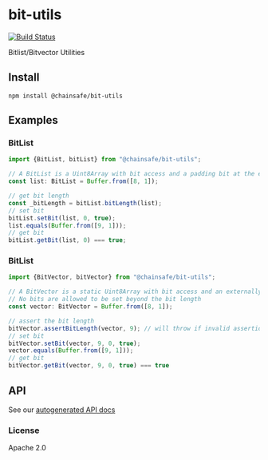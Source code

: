 # bit-utils
[![Build Status](https://travis-ci.com/ChainSafe/bit-utils.svg?branch=master)](https://travis-ci.com/ChainSafe/bit-utils)

Bitlist/Bitvector Utilities

## Install

`npm install @chainsafe/bit-utils`

## Examples

### BitList
```typescript
import {BitList, bitList} from "@chainsafe/bit-utils";

// A BitList is a Uint8Array with bit access and a padding bit at the end.
const list: BitList = Buffer.from([8, 1]);

// get bit length
const _bitLength = bitList.bitLength(list);
// set bit
bitList.setBit(list, 0, true);
list.equals(Buffer.from([9, 1]));
// get bit
bitList.getBit(list, 0) === true;
```

### BitList
```typescript
import {BitVector, bitVector} from "@chainsafe/bit-utils";

// A BitVector is a static Uint8Array with bit access and an externally defined bit length
// No bits are allowed to be set beyond the bit length
const vector: BitVector = Buffer.from([8, 1]);

// assert the bit length
bitVector.assertBitLength(vector, 9); // will throw if invalid assertion
// set bit
bitVector.setBit(vector, 9, 0, true);
vector.equals(Buffer.from([9, 1]));
// get bit
bitVector.getBit(vector, 9, 0, true) === true
```

## API

See our [autogenerated API docs](https://chainsafe.github.io/bit-utils)

### License

Apache 2.0
